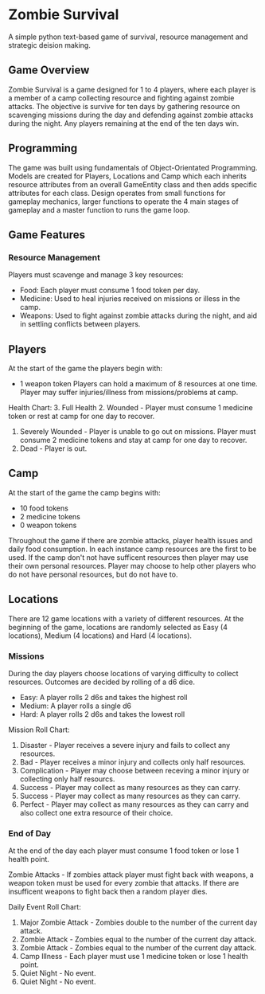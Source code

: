 # Zombie Survival
 A simple python text-based game of survival, resource management and strategic deision making.

 ## Game Overview
 Zombie Survival is a game designed for 1 to 4 players, where each player is a member of a camp collecting resource and fighting against zombie attacks.
 The objective is survive for ten days by gathering resource on scavenging missions during the day and defending against zombie attacks during the night.
 Any players remaining at the end of the ten days win.

 ## Programming
 The game was built using fundamentals of Object-Orientated Programming.
 Models are created for Players, Locations and Camp which each inherits resource attributes from an overall GameEntity class and then adds specific attributes for each class. 
 Design operates from small functions for gameplay mechanics, larger functions to operate the 4 main stages of gameplay and a master function to runs the game loop.

 ## Game Features

 ### Resource Management
 Players must scavenge and manage 3 key resources:
 * Food: Each player must consume 1 food token per day.
 * Medicine: Used to heal injuries received on missions or illess in the camp.
 * Weapons: Used to fight against zombie attacks during the night, and aid in settling conflicts between players.

## Players
At the start of the game the players begin with:
* 1 weapon token
Players can hold a maximum of 8 resources at one time.
Player may suffer injuries/illness from missions/problems at camp.

Health Chart:
3. Full Health
2. Wounded - Player must consume 1 medicine token or rest at camp for one day to recover. 
1. Severely Wounded - Player is unable to go out on missions. Player must consume 2 medicine tokens and stay at camp for one day to recover. 
0. Dead - Player is out.

## Camp
At the start of the game the camp begins with:
* 10 food tokens
* 2 medicine tokens
* 0 weapon tokens

Throughout the game if there are zombie attacks, player health issues and daily food consumption.
In each instance camp resources are the first to be used.
If the camp don't not have sufficent resources then player may use their own personal resources.
Player may choose to help other players who do not have personal resources, but do not have to.

## Locations
There are 12 game locations with a variety of different resources.
At the beginning of the game, locations are randomly selected as Easy (4 locations), Medium (4 locations) and Hard (4 locations).

### Missions
During the day players choose locations of varying difficulty to collect resources. Outcomes are decided by rolling of a d6 dice.
* Easy: A player rolls 2 d6s and takes the highest roll
* Medium: A player rolls a single d6
* Hard: A player rolls 2 d6s and takes the lowest roll

Mission Roll Chart:
1. Disaster - Player receives a severe injury and fails to collect any resources.
2. Bad - Player receives a minor injury and collects only half resources.
3. Complication - Player may choose between receving a minor injury or collecting only half resourcs.
4. Success - Player may collect as many resources as they can carry.
5. Success - Player may collect as many resources as they can carry.
6. Perfect - Player may collect as many resources as they can carry and also collect one extra resource of their choice.

### End of Day
At the end of the day each player must consume 1 food token or lose 1 health point.

Zombie Attacks - If zombies attack player must fight back with weapons, a weapon token must be used for every zombie that attacks.
If there are insufficent weapons to fight back then a random player dies.

Daily Event Roll Chart:
1. Major Zombie Attack - Zombies double to the number of the current day attack.
2. Zombie Attack - Zombies equal to the number of the current day attack.
3. Zombie Attack - Zombies equal to the number of the current day attack.
4. Camp Illness - Each player must use 1 medicine token or lose 1 health point.
5. Quiet Night - No event.
6. Quiet Night - No event.
